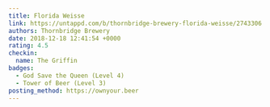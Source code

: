```yaml
---
title: Florida Weisse
link: https://untappd.com/b/thornbridge-brewery-florida-weisse/2743306
authors: Thornbridge Brewery
date: 2018-12-18 12:41:54 +0000
rating: 4.5
checkin:
  name: The Griffin
badges:
  - God Save the Queen (Level 4)
  - Tower of Beer (Level 3)
posting_method: https://ownyour.beer
---
```

